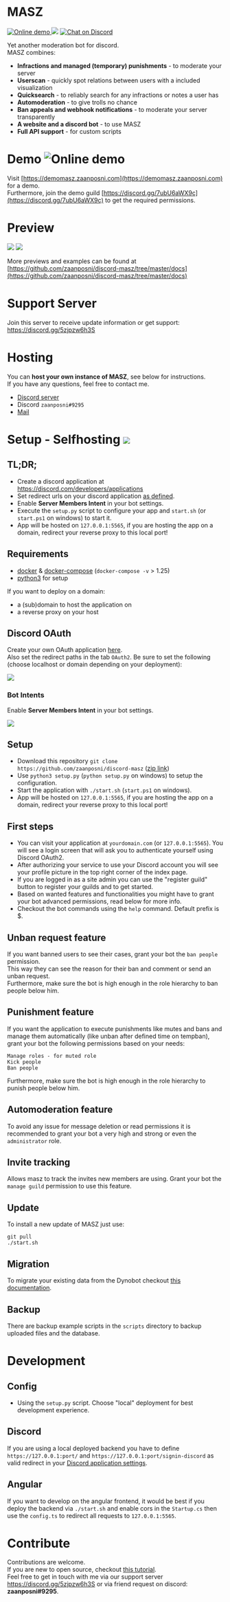 <h1>MASZ</h1>

<p>
  <a href="https://demomasz.zaanposni.com">
      <img src="https://img.shields.io/badge/demo-online-%234c1"
          alt="Online demo">
  </a>
  <img src="https://img.shields.io/badge/using-docker-blue">
  <a href="https://discord.gg/5zjpzw6h3S">
      <img src="https://img.shields.io/discord/779262870016884756?logo=discord"
          alt="Chat on Discord">
  </a>
</p>

Yet another moderation bot for discord.<br/>
MASZ combines:<br/>
- **Infractions and managed (temporary) punishments** - to moderate your server
- **Userscan** - quickly spot relations between users with a included visualization
- **Quicksearch** - to reliably search for any infractions or notes a user has
- **Automoderation** - to give trolls no chance
- **Ban appeals and webhook notifications** - to moderate your server transparently
- **A website and a discord bot** - to use MASZ
- **Full API support** - for custom scripts

# Demo <img src="https://img.shields.io/badge/demo-online-%234c1" alt="Online demo">

Visit [https://demomasz.zaanposni.com](https://demomasz.zaanposni.com) for a demo.<br/>
Furthermore, join the demo guild [https://discord.gg/7ubU6aWX9c](https://discord.gg/7ubU6aWX9c) to get the required permissions.

# Preview

![](/docs/dashboard.png)
![](/docs/userscan.png)

More previews and examples can be found at [https://github.com/zaanposni/discord-masz/tree/master/docs](https://github.com/zaanposni/discord-masz/tree/master/docs)

# Support Server

Join this server to receive update information or get support: https://discord.gg/5zjpzw6h3S

# Hosting

You can **host your own instance of MASZ**, see below for instructions. <br/>
If you have any questions, feel free to contact me. <br/>
- [Discord server](https://discord.gg/5zjpzw6h3S)
- Discord `zaanposni#9295`
- [Mail](mailto:me@zaanposni.com)

# Setup - Selfhosting <img src="https://img.shields.io/badge/using-docker-blue">

## TL;DR;

- Create a discord application at https://discord.com/developers/applications
- Set redirect urls on your discord application [as defined](https://github.com/zaanposni/discord-masz#discord-oauth).
- Enable **Server Members Intent** in your bot settings. 
- Execute the `setup.py` script to configure your app and `start.sh` (or `start.ps1` on windows) to start it.
- App will be hosted on `127.0.0.1:5565`, if you are hosting the app on a domain, redirect your reverse proxy to this local port!

## Requirements 

- [docker](https://docs.docker.com/engine/install/ubuntu/) & [docker-compose](https://docs.docker.com/compose/) (`docker-compose -v` > 1.25)
- [python3](https://www.python.org/) for setup

If you want to deploy on a domain:

- a (sub)domain to host the application on
- a reverse proxy on your host

## Discord OAuth

Create your own OAuth application [here](https://discord.com/developers/applications). <br/>
Also set the redirect paths in the tab `OAuth2`. Be sure to set the following (choose localhost or domain depending on your deployment):

<img src="/docs/redirects.png"/>

### Bot Intents

Enable **Server Members Intent** in your bot settings.

<img src="/docs/intents.png"/>

## Setup

- Download this repository `git clone https://github.com/zaanposni/discord-masz` ([zip link](https://codeload.github.com/zaanposni/discord-masz/zip/master))
- Use `python3 setup.py` (`python setup.py` on windows) to setup the configuration.
- Start the application with `./start.sh` (`start.ps1` on windows).
- App will be hosted on `127.0.0.1:5565`, if you are hosting the app on a domain, redirect your reverse proxy to this local port!

## First steps

- You can visit your application at `yourdomain.com` (or `127.0.0.1:5565`). You will see a login screen that will ask you to authenticate yourself using Discord OAuth2.
- After authorizing your service to use your Discord account you will see your profile picture in the top right corner of the index page.
- If you are logged in as a site admin you can use the "register guild" button to register your guilds and to get started.
- Based on wanted features and functionalities you might have to grant your bot advanced permissions, read below for more info.
- Checkout the bot commands using the `help` command. Default prefix is $.

## Unban request feature

If you want banned users to see their cases, grant your bot the `ban people` permission. <br/>
This way they can see the reason for their ban and comment or send an unban request. <br/>
Furthermore, make sure the bot is high enough in the role hierarchy to ban people below him.

## Punishment feature

If you want the application to execute punishments like mutes and bans and manage them automatically (like unban after defined time on tempban), grant your bot the following permissions based on your needs:

```
Manage roles - for muted role
Kick people
Ban people
```

Furthermore, make sure the bot is high enough in the role hierarchy to punish people below him.

## Automoderation feature

To avoid any issue for message deletion or read permissions it is recommended to grant your bot a very high and strong or even the `administrator` role.

## Invite tracking

Allows masz to track the invites new members are using. Grant your bot the `manage guild` permission to use this feature.

## Update

To install a new update of MASZ just use:
```
git pull
./start.sh
```

## Migration

To migrate your existing data from the Dynobot checkout [this documentation](scripts#migrate-from-dynobot-to-masz).

## Backup

There are backup example scripts in the `scripts` directory to backup uploaded files and the database.

# Development

## Config

- Using the `setup.py` script. Choose "local" deployment for best development experience.

## Discord

If you are using a local deployed backend you have to define `https://127.0.0.1:port/` and `https://127.0.0.1:port/signin-discord` as valid redirect in your [Discord application settings](https://discord.com/developers/applications).

## Angular

If you want to develop on the angular frontend, it would be best if you deploy the backend via `./start.sh` and enable cors in the `Startup.cs` then use the `config.ts` to redirect all requests to `127.0.0.1:5565`.

# Contribute

Contributions are welcome. <br/>
If you are new to open source, checkout [this tutorial](https://github.com/firstcontributions/first-contributions). <br/>
Feel free to get in touch with me via our support server https://discord.gg/5zjpzw6h3S or via friend request on discord: **zaanposni#9295**.

